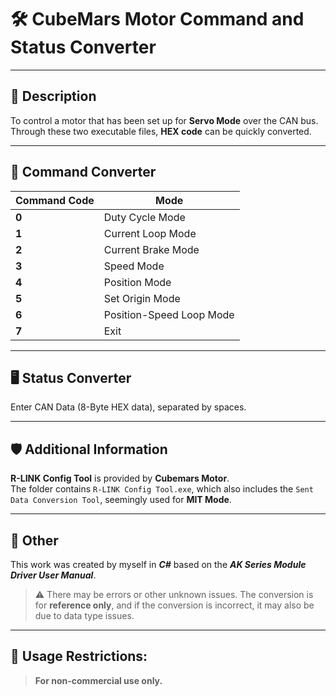 # 🛠️ CubeMars Motor Command and Status Converter

---

## 📄 Description
To control a motor that has been set up for **Servo Mode** over the CAN bus.<br>
Through these two executable files, **HEX code** can be quickly converted.

---

## 🔧 Command Converter
| Command Code | Mode                         |
|--------------|------------------------------|
| **0**        | Duty Cycle Mode              |
| **1**        | Current Loop Mode            |
| **2**        | Current Brake Mode           |
| **3**        | Speed Mode                   |
| **4**        | Position Mode                |
| **5**        | Set Origin Mode              |
| **6**        | Position-Speed Loop Mode     |
| **7**        | Exit                         |

---

## 🖥️ Status Converter
Enter CAN Data (8-Byte HEX data), separated by spaces.

---

## 🛡️ Additional Information
**R-LINK Config Tool** is provided by **Cubemars Motor**.<br>
The folder contains `R-LINK Config Tool.exe`, which also includes the `Sent Data Conversion Tool`, seemingly used for **MIT Mode**.

---

## 📝 Other
This work was created by myself in ***C#*** based on the ***AK Series Module Driver User Manual***.<br>
> ⚠️ There may be errors or other unknown issues. The conversion is for **reference only**, and if the conversion is incorrect, it may also be due to data type issues.

---

## 📌 Usage Restrictions:
> **For non-commercial use only.**
